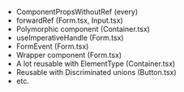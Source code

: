- ComponentPropsWithoutRef (every)
- forwardRef (Form.tsx, Input.tsx)
- Polymorphic component (Container.tsx)
- useImperativeHandle (Form.tsx)
- FormEvent (Form.tsx)
- Wrapper component (Form.tsx)
- A lot reusable with ElementType (Container.tsx)
- Reusable with Discriminated unions (Button.tsx)
- etc.
